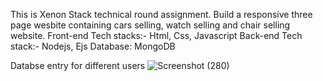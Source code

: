 This is Xenon Stack technical round assignment. Build a responsive three page wesbite containing cars selling, watch selling and chair selling website. 
Front-end Tech stacks:- Html, Css, Javascript
Back-end Tech stack:- Nodejs,  Ejs
Database: MongoDB


Databse entry for different users
![Screenshot (280)](https://github.com/Vkpro55/xenon-final/assets/83464767/eb2a9411-0b38-47a8-9ea3-c4ab0276d98a)
